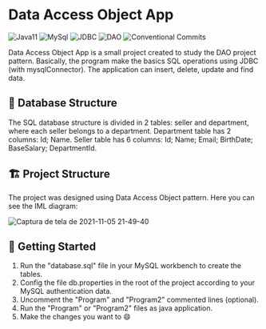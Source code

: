 # Data Access Object App

![Java11](https://img.shields.io/badge/Java-11-orange)
![MySql](https://img.shields.io/badge/MySQL-8.0.27-blue)
![JDBC](https://img.shields.io/badge/-JDBC-yellowgreen)
![DAO](https://img.shields.io/badge/DAO-pattern-red)
![Conventional Commits](https://img.shields.io/badge/Conventional%20Commits-1.0.0-yellow.svg)


Data Access Object App is a small project created to study the DAO project pattern. Basically, the program make the basics SQL operations using JDBC (with mysqlConnector). The application can insert, delete, update and find data.

## 🔄 Database Structure

The SQL database structure is divided in 2 tables: seller and department, where each seller belongs to a department.
Department table has 2 columns: Id; Name.
Seller table has 6 columns: Id; Name; Email; BirthDate; BaseSalary; DepartmentId.

## 🏗️ Project Structure

The project was designed using Data Access Object pattern. Here you can see the IML diagram:  

![Captura de tela de 2021-11-05 21-49-40](https://user-images.githubusercontent.com/82426254/140592234-7f692632-7170-4145-aa7f-475d04d3d34d.png)

## 🏃 Getting Started

1. Run the "database.sql" file in your MySQL workbench to create the tables.
2. Config the file db.properties in the root of the project according to your MySQL authentication data.
3. Uncomment the "Program" and "Program2" commented lines (optional).
4. Run the "Program" or "Program2" files as java application.
5. Make the changes you want to 😄
